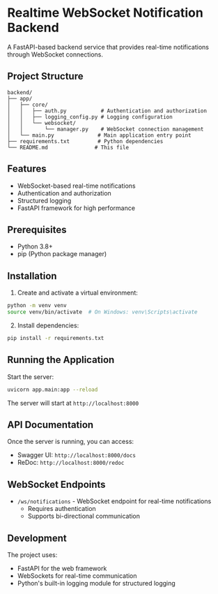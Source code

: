 # Realtime WebSocket Notification Backend

A FastAPI-based backend service that provides real-time notifications through WebSocket connections.

## Project Structure

```
backend/
├── app/
│   ├── core/
│   │   ├── auth.py           # Authentication and authorization
│   │   ├── logging_config.py # Logging configuration
│   │   └── websocket/
│   │       └── manager.py    # WebSocket connection management
│   └── main.py              # Main application entry point
├── requirements.txt         # Python dependencies
└── README.md               # This file
```

## Features

- WebSocket-based real-time notifications
- Authentication and authorization
- Structured logging
- FastAPI framework for high performance

## Prerequisites

- Python 3.8+
- pip (Python package manager)

## Installation

1. Create and activate a virtual environment:

```bash
python -m venv venv
source venv/bin/activate  # On Windows: venv\Scripts\activate
```

2. Install dependencies:

```bash
pip install -r requirements.txt
```

## Running the Application

Start the server:

```bash
uvicorn app.main:app --reload
```

The server will start at `http://localhost:8000`

## API Documentation

Once the server is running, you can access:

- Swagger UI: `http://localhost:8000/docs`
- ReDoc: `http://localhost:8000/redoc`

## WebSocket Endpoints

- `/ws/notifications` - WebSocket endpoint for real-time notifications
  - Requires authentication
  - Supports bi-directional communication

## Development

The project uses:

- FastAPI for the web framework
- WebSockets for real-time communication
- Python's built-in logging module for structured logging
